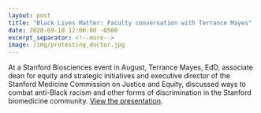 ```yaml
---
layout: post
title: "Black Lives Matter: Faculty conversation with Terrance Mayes"
date: 2020-09-18 12:00:00 -0500
excerpt_separator: <!--more-->
image: /img/protesting_doctor.jpg
---
```


At a Stanford Biosciences event in August, Terrance Mayes, EdD, associate dean for equity and strategic initiatives and executive director of the Stanford <!--more--> Medicine Commission on Justice and Equity, discussed ways to combat anti-Black racism and other forms of discrimination in the Stanford biomedicine community. [View the presentation][presentation].

[presentation]: https://www.youtube.com/watch?v=ALI7dOmdZvU&feature=youtu.be

